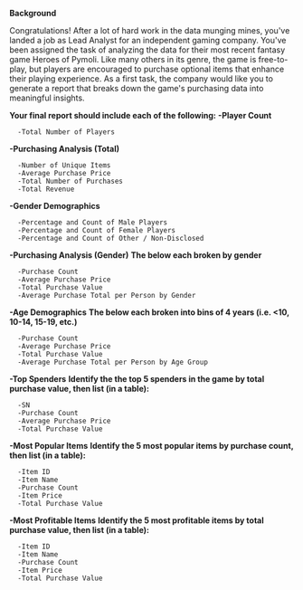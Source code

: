**Background**

Congratulations! After a lot of hard work in the data munging mines, you've landed a job as Lead Analyst for an independent gaming company. You've been assigned the task of analyzing the data for their most recent fantasy game Heroes of Pymoli.
Like many others in its genre, the game is free-to-play, but players are encouraged to purchase optional items that enhance their playing experience. As a first task, the company would like you to generate a report that breaks down the game's purchasing data into meaningful insights.



**Your final report should include each of the following:**
**-Player Count**
  
      -Total Number of Players


**-Purchasing Analysis (Total)**
  
      -Number of Unique Items
      -Average Purchase Price
      -Total Number of Purchases
      -Total Revenue


**-Gender Demographics**

      -Percentage and Count of Male Players
      -Percentage and Count of Female Players
      -Percentage and Count of Other / Non-Disclosed


**-Purchasing Analysis (Gender)**
  **The below each broken by gender**
  
      -Purchase Count
      -Average Purchase Price
      -Total Purchase Value
      -Average Purchase Total per Person by Gender


**-Age Demographics**
  **The below each broken into bins of 4 years (i.e. <10, 10-14, 15-19, etc.)**
  
      -Purchase Count
      -Average Purchase Price
      -Total Purchase Value
      -Average Purchase Total per Person by Age Group


**-Top Spenders**
  **Identify the the top 5 spenders in the game by total purchase value, then list (in a table):**
  
      -SN
      -Purchase Count
      -Average Purchase Price
      -Total Purchase Value


**-Most Popular Items**
  **Identify the 5 most popular items by purchase count, then list (in a table):**
    
      -Item ID
      -Item Name
      -Purchase Count
      -Item Price
      -Total Purchase Value


**-Most Profitable Items**
  **Identify the 5 most profitable items by total purchase value, then list (in a table):**
    
      -Item ID
      -Item Name
      -Purchase Count
      -Item Price
      -Total Purchase Value

